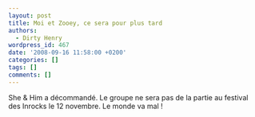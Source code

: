 ```yaml
---
layout: post
title: Moi et Zooey, ce sera pour plus tard
authors:
  - Dirty Henry
wordpress_id: 467
date: '2008-09-16 11:58:00 +0200'
categories: []
tags: []
comments: []
---
```

She & Him a décommandé. Le groupe ne sera pas de la partie au festival des Inrocks le 12 novembre. Le monde va mal !
